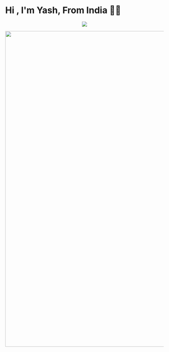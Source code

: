 <h1 align="left"><b>Hi , I'm Yash, From India ✌🏻</b></h1>
<p align="center">
  <a href="https://github.com/DenverCoder1/readme-typing-svg">
    <img src="https://readme-typing-svg.herokuapp.com?font=Cascadia+Code&color=red&size=25&center=true&vCenter=true&width=600&height=100&lines=I+am+interested+into+these+programming+stuffz..&hearts;++;Python,+Java,+HTML,+CSS,+Javascript,;Web+Development,+ReactJS,+NextJS,;Android+App+Development,;I+am+an+Active+Learner+and+Researcher,;Love+to+learn+new+stuffz..&hearts;"></a>
</p>
<img width="1000" hieght="1000" align="center" src="https://te.legra.ph/file/913cc634f84d32e32fde9.jpg" />

### 
